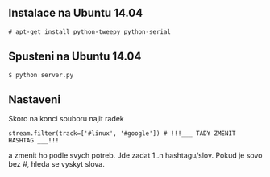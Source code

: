 Instalace na Ubuntu 14.04
-------------------------

```
# apt-get install python-tweepy python-serial
```

Spusteni na Ubuntu 14.04
------------------------

```
$ python server.py
```


Nastaveni
---------

Skoro na konci souboru najit radek

```
stream.filter(track=['#linux', '#google']) # !!!___ TADY ZMENIT HASHTAG ___!!!
```

a zmenit ho podle svych potreb. Jde zadat 1..n hashtagu/slov. Pokud je sovo bez *#*, hleda se vyskyt slova.

